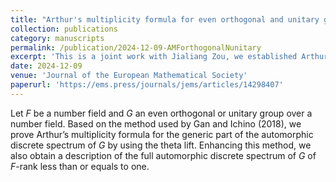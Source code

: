 ```yaml
---
title: "Arthur's multiplicity formula for even orthogonal and unitary groups"
collection: publications
category: manuscripts
permalink: /publication/2024-12-09-AMForthogonalNunitary
excerpt: 'This is a joint work with Jialiang Zou, we established Arthur's multiplicity formula for non-quasi-split even orthogonal and unitary groups.'
date: 2024-12-09
venue: 'Journal of the European Mathematical Society'
paperurl: 'https://ems.press/journals/jems/articles/14298407'
---
```

Let $F$ be a number field and $G$ an even orthogonal or unitary group over a number field. Based on the method used by Gan and Ichino (2018), we prove Arthur’s multiplicity formula for the generic part of the automorphic discrete spectrum of $G$ by using the theta lift. Enhancing this method, we also obtain a description of the full automorphic discrete spectrum of $G$ of $F$-rank less than or equals to one.
